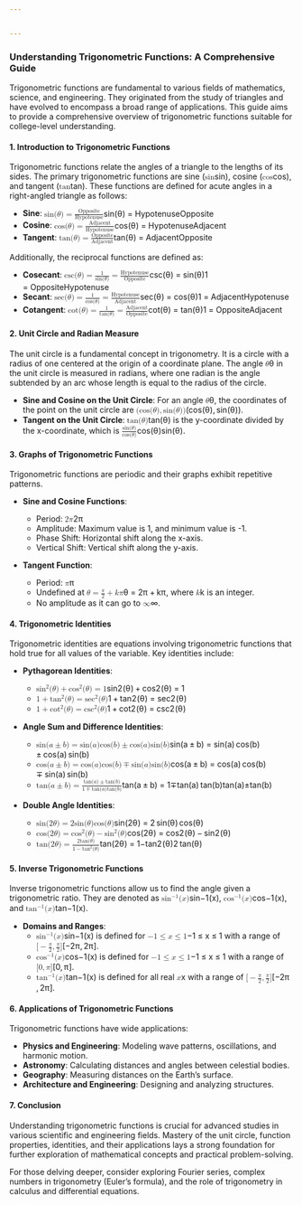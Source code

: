 ```yaml
---


---
```


<h3 id="understanding-trigonometric-functions-a-comprehensive-guide">Understanding Trigonometric Functions: A Comprehensive Guide</h3>
<p>Trigonometric functions are fundamental to various fields of mathematics, science, and engineering. They originated from the study of triangles and have evolved to encompass a broad range of applications. This guide aims to provide a comprehensive overview of trigonometric functions suitable for college-level understanding.</p>
<h4 id="introduction-to-trigonometric-functions">1. Introduction to Trigonometric Functions</h4>
<p>Trigonometric functions relate the angles of a triangle to the lengths of its sides. The primary trigonometric functions are sine (<span class="katex--inline"><span class="katex"><span class="katex-mathml"><math xmlns="http://www.w3.org/1998/Math/MathML"><semantics><mrow><mi>sin</mi><mo>⁡</mo></mrow><annotation encoding="application/x-tex">\sin</annotation></semantics></math></span><span class="katex-html" aria-hidden="true"><span class="base"><span class="strut" style="height: 0.66786em; vertical-align: 0em;"></span><span class="mop">sin</span></span></span></span></span>), cosine (<span class="katex--inline"><span class="katex"><span class="katex-mathml"><math xmlns="http://www.w3.org/1998/Math/MathML"><semantics><mrow><mi>cos</mi><mo>⁡</mo></mrow><annotation encoding="application/x-tex">\cos</annotation></semantics></math></span><span class="katex-html" aria-hidden="true"><span class="base"><span class="strut" style="height: 0.43056em; vertical-align: 0em;"></span><span class="mop">cos</span></span></span></span></span>), and tangent (<span class="katex--inline"><span class="katex"><span class="katex-mathml"><math xmlns="http://www.w3.org/1998/Math/MathML"><semantics><mrow><mi>tan</mi><mo>⁡</mo></mrow><annotation encoding="application/x-tex">\tan</annotation></semantics></math></span><span class="katex-html" aria-hidden="true"><span class="base"><span class="strut" style="height: 0.61508em; vertical-align: 0em;"></span><span class="mop">tan</span></span></span></span></span>). These functions are defined for acute angles in a right-angled triangle as follows:</p>
<ul>
<li><strong>Sine</strong>: <span class="katex--inline"><span class="katex"><span class="katex-mathml"><math xmlns="http://www.w3.org/1998/Math/MathML"><semantics><mrow><mi>sin</mi><mo>⁡</mo><mo stretchy="false">(</mo><mi>θ</mi><mo stretchy="false">)</mo><mo>=</mo><mfrac><mtext>Opposite</mtext><mtext>Hypotenuse</mtext></mfrac></mrow><annotation encoding="application/x-tex">\sin(\theta) = \frac{\text{Opposite}}{\text{Hypotenuse}}</annotation></semantics></math></span><span class="katex-html" aria-hidden="true"><span class="base"><span class="strut" style="height: 1em; vertical-align: -0.25em;"></span><span class="mop">sin</span><span class="mopen">(</span><span class="mord mathnormal" style="margin-right: 0.02778em;">θ</span><span class="mclose">)</span><span class="mspace" style="margin-right: 0.277778em;"></span><span class="mrel">=</span><span class="mspace" style="margin-right: 0.277778em;"></span></span><span class="base"><span class="strut" style="height: 1.40555em; vertical-align: -0.481108em;"></span><span class="mord"><span class="mopen nulldelimiter"></span><span class="mfrac"><span class="vlist-t vlist-t2"><span class="vlist-r"><span class="vlist" style="height: 0.924439em;"><span class="" style="top: -2.655em;"><span class="pstrut" style="height: 3em;"></span><span class="sizing reset-size6 size3 mtight"><span class="mord mtight"><span class="mord text mtight"><span class="mord mtight">Hypotenuse</span></span></span></span></span><span class="" style="top: -3.23em;"><span class="pstrut" style="height: 3em;"></span><span class="frac-line" style="border-bottom-width: 0.04em;"></span></span><span class="" style="top: -3.44611em;"><span class="pstrut" style="height: 3em;"></span><span class="sizing reset-size6 size3 mtight"><span class="mord mtight"><span class="mord text mtight"><span class="mord mtight">Opposite</span></span></span></span></span></span><span class="vlist-s">​</span></span><span class="vlist-r"><span class="vlist" style="height: 0.481108em;"><span class=""></span></span></span></span></span><span class="mclose nulldelimiter"></span></span></span></span></span></span></li>
<li><strong>Cosine</strong>: <span class="katex--inline"><span class="katex"><span class="katex-mathml"><math xmlns="http://www.w3.org/1998/Math/MathML"><semantics><mrow><mi>cos</mi><mo>⁡</mo><mo stretchy="false">(</mo><mi>θ</mi><mo stretchy="false">)</mo><mo>=</mo><mfrac><mtext>Adjacent</mtext><mtext>Hypotenuse</mtext></mfrac></mrow><annotation encoding="application/x-tex">\cos(\theta) = \frac{\text{Adjacent}}{\text{Hypotenuse}}</annotation></semantics></math></span><span class="katex-html" aria-hidden="true"><span class="base"><span class="strut" style="height: 1em; vertical-align: -0.25em;"></span><span class="mop">cos</span><span class="mopen">(</span><span class="mord mathnormal" style="margin-right: 0.02778em;">θ</span><span class="mclose">)</span><span class="mspace" style="margin-right: 0.277778em;"></span><span class="mrel">=</span><span class="mspace" style="margin-right: 0.277778em;"></span></span><span class="base"><span class="strut" style="height: 1.41332em; vertical-align: -0.481108em;"></span><span class="mord"><span class="mopen nulldelimiter"></span><span class="mfrac"><span class="vlist-t vlist-t2"><span class="vlist-r"><span class="vlist" style="height: 0.932216em;"><span class="" style="top: -2.655em;"><span class="pstrut" style="height: 3em;"></span><span class="sizing reset-size6 size3 mtight"><span class="mord mtight"><span class="mord text mtight"><span class="mord mtight">Hypotenuse</span></span></span></span></span><span class="" style="top: -3.23em;"><span class="pstrut" style="height: 3em;"></span><span class="frac-line" style="border-bottom-width: 0.04em;"></span></span><span class="" style="top: -3.44611em;"><span class="pstrut" style="height: 3em;"></span><span class="sizing reset-size6 size3 mtight"><span class="mord mtight"><span class="mord text mtight"><span class="mord mtight">Adjacent</span></span></span></span></span></span><span class="vlist-s">​</span></span><span class="vlist-r"><span class="vlist" style="height: 0.481108em;"><span class=""></span></span></span></span></span><span class="mclose nulldelimiter"></span></span></span></span></span></span></li>
<li><strong>Tangent</strong>: <span class="katex--inline"><span class="katex"><span class="katex-mathml"><math xmlns="http://www.w3.org/1998/Math/MathML"><semantics><mrow><mi>tan</mi><mo>⁡</mo><mo stretchy="false">(</mo><mi>θ</mi><mo stretchy="false">)</mo><mo>=</mo><mfrac><mtext>Opposite</mtext><mtext>Adjacent</mtext></mfrac></mrow><annotation encoding="application/x-tex">\tan(\theta) = \frac{\text{Opposite}}{\text{Adjacent}}</annotation></semantics></math></span><span class="katex-html" aria-hidden="true"><span class="base"><span class="strut" style="height: 1em; vertical-align: -0.25em;"></span><span class="mop">tan</span><span class="mopen">(</span><span class="mord mathnormal" style="margin-right: 0.02778em;">θ</span><span class="mclose">)</span><span class="mspace" style="margin-right: 0.277778em;"></span><span class="mrel">=</span><span class="mspace" style="margin-right: 0.277778em;"></span></span><span class="base"><span class="strut" style="height: 1.40555em; vertical-align: -0.481108em;"></span><span class="mord"><span class="mopen nulldelimiter"></span><span class="mfrac"><span class="vlist-t vlist-t2"><span class="vlist-r"><span class="vlist" style="height: 0.924439em;"><span class="" style="top: -2.655em;"><span class="pstrut" style="height: 3em;"></span><span class="sizing reset-size6 size3 mtight"><span class="mord mtight"><span class="mord text mtight"><span class="mord mtight">Adjacent</span></span></span></span></span><span class="" style="top: -3.23em;"><span class="pstrut" style="height: 3em;"></span><span class="frac-line" style="border-bottom-width: 0.04em;"></span></span><span class="" style="top: -3.44611em;"><span class="pstrut" style="height: 3em;"></span><span class="sizing reset-size6 size3 mtight"><span class="mord mtight"><span class="mord text mtight"><span class="mord mtight">Opposite</span></span></span></span></span></span><span class="vlist-s">​</span></span><span class="vlist-r"><span class="vlist" style="height: 0.481108em;"><span class=""></span></span></span></span></span><span class="mclose nulldelimiter"></span></span></span></span></span></span></li>
</ul>
<p>Additionally, the reciprocal functions are defined as:</p>
<ul>
<li><strong>Cosecant</strong>: <span class="katex--inline"><span class="katex"><span class="katex-mathml"><math xmlns="http://www.w3.org/1998/Math/MathML"><semantics><mrow><mi>csc</mi><mo>⁡</mo><mo stretchy="false">(</mo><mi>θ</mi><mo stretchy="false">)</mo><mo>=</mo><mfrac><mn>1</mn><mrow><mi>sin</mi><mo>⁡</mo><mo stretchy="false">(</mo><mi>θ</mi><mo stretchy="false">)</mo></mrow></mfrac><mo>=</mo><mfrac><mtext>Hypotenuse</mtext><mtext>Opposite</mtext></mfrac></mrow><annotation encoding="application/x-tex">\csc(\theta) = \frac{1}{\sin(\theta)} = \frac{\text{Hypotenuse}}{\text{Opposite}}</annotation></semantics></math></span><span class="katex-html" aria-hidden="true"><span class="base"><span class="strut" style="height: 1em; vertical-align: -0.25em;"></span><span class="mop">csc</span><span class="mopen">(</span><span class="mord mathnormal" style="margin-right: 0.02778em;">θ</span><span class="mclose">)</span><span class="mspace" style="margin-right: 0.277778em;"></span><span class="mrel">=</span><span class="mspace" style="margin-right: 0.277778em;"></span></span><span class="base"><span class="strut" style="height: 1.36511em; vertical-align: -0.52em;"></span><span class="mord"><span class="mopen nulldelimiter"></span><span class="mfrac"><span class="vlist-t vlist-t2"><span class="vlist-r"><span class="vlist" style="height: 0.845108em;"><span class="" style="top: -2.655em;"><span class="pstrut" style="height: 3em;"></span><span class="sizing reset-size6 size3 mtight"><span class="mord mtight"><span class="mop mtight"><span class="mtight">s</span><span class="mtight">i</span><span class="mtight">n</span></span><span class="mopen mtight">(</span><span class="mord mathnormal mtight" style="margin-right: 0.02778em;">θ</span><span class="mclose mtight">)</span></span></span></span><span class="" style="top: -3.23em;"><span class="pstrut" style="height: 3em;"></span><span class="frac-line" style="border-bottom-width: 0.04em;"></span></span><span class="" style="top: -3.394em;"><span class="pstrut" style="height: 3em;"></span><span class="sizing reset-size6 size3 mtight"><span class="mord mtight"><span class="mord mtight">1</span></span></span></span></span><span class="vlist-s">​</span></span><span class="vlist-r"><span class="vlist" style="height: 0.52em;"><span class=""></span></span></span></span></span><span class="mclose nulldelimiter"></span></span><span class="mspace" style="margin-right: 0.277778em;"></span><span class="mrel">=</span><span class="mspace" style="margin-right: 0.277778em;"></span></span><span class="base"><span class="strut" style="height: 1.40555em; vertical-align: -0.481108em;"></span><span class="mord"><span class="mopen nulldelimiter"></span><span class="mfrac"><span class="vlist-t vlist-t2"><span class="vlist-r"><span class="vlist" style="height: 0.924439em;"><span class="" style="top: -2.655em;"><span class="pstrut" style="height: 3em;"></span><span class="sizing reset-size6 size3 mtight"><span class="mord mtight"><span class="mord text mtight"><span class="mord mtight">Opposite</span></span></span></span></span><span class="" style="top: -3.23em;"><span class="pstrut" style="height: 3em;"></span><span class="frac-line" style="border-bottom-width: 0.04em;"></span></span><span class="" style="top: -3.44611em;"><span class="pstrut" style="height: 3em;"></span><span class="sizing reset-size6 size3 mtight"><span class="mord mtight"><span class="mord text mtight"><span class="mord mtight">Hypotenuse</span></span></span></span></span></span><span class="vlist-s">​</span></span><span class="vlist-r"><span class="vlist" style="height: 0.481108em;"><span class=""></span></span></span></span></span><span class="mclose nulldelimiter"></span></span></span></span></span></span></li>
<li><strong>Secant</strong>: <span class="katex--inline"><span class="katex"><span class="katex-mathml"><math xmlns="http://www.w3.org/1998/Math/MathML"><semantics><mrow><mi>sec</mi><mo>⁡</mo><mo stretchy="false">(</mo><mi>θ</mi><mo stretchy="false">)</mo><mo>=</mo><mfrac><mn>1</mn><mrow><mi>cos</mi><mo>⁡</mo><mo stretchy="false">(</mo><mi>θ</mi><mo stretchy="false">)</mo></mrow></mfrac><mo>=</mo><mfrac><mtext>Hypotenuse</mtext><mtext>Adjacent</mtext></mfrac></mrow><annotation encoding="application/x-tex">\sec(\theta) = \frac{1}{\cos(\theta)} = \frac{\text{Hypotenuse}}{\text{Adjacent}}</annotation></semantics></math></span><span class="katex-html" aria-hidden="true"><span class="base"><span class="strut" style="height: 1em; vertical-align: -0.25em;"></span><span class="mop">sec</span><span class="mopen">(</span><span class="mord mathnormal" style="margin-right: 0.02778em;">θ</span><span class="mclose">)</span><span class="mspace" style="margin-right: 0.277778em;"></span><span class="mrel">=</span><span class="mspace" style="margin-right: 0.277778em;"></span></span><span class="base"><span class="strut" style="height: 1.36511em; vertical-align: -0.52em;"></span><span class="mord"><span class="mopen nulldelimiter"></span><span class="mfrac"><span class="vlist-t vlist-t2"><span class="vlist-r"><span class="vlist" style="height: 0.845108em;"><span class="" style="top: -2.655em;"><span class="pstrut" style="height: 3em;"></span><span class="sizing reset-size6 size3 mtight"><span class="mord mtight"><span class="mop mtight"><span class="mtight">c</span><span class="mtight">o</span><span class="mtight">s</span></span><span class="mopen mtight">(</span><span class="mord mathnormal mtight" style="margin-right: 0.02778em;">θ</span><span class="mclose mtight">)</span></span></span></span><span class="" style="top: -3.23em;"><span class="pstrut" style="height: 3em;"></span><span class="frac-line" style="border-bottom-width: 0.04em;"></span></span><span class="" style="top: -3.394em;"><span class="pstrut" style="height: 3em;"></span><span class="sizing reset-size6 size3 mtight"><span class="mord mtight"><span class="mord mtight">1</span></span></span></span></span><span class="vlist-s">​</span></span><span class="vlist-r"><span class="vlist" style="height: 0.52em;"><span class=""></span></span></span></span></span><span class="mclose nulldelimiter"></span></span><span class="mspace" style="margin-right: 0.277778em;"></span><span class="mrel">=</span><span class="mspace" style="margin-right: 0.277778em;"></span></span><span class="base"><span class="strut" style="height: 1.40555em; vertical-align: -0.481108em;"></span><span class="mord"><span class="mopen nulldelimiter"></span><span class="mfrac"><span class="vlist-t vlist-t2"><span class="vlist-r"><span class="vlist" style="height: 0.924439em;"><span class="" style="top: -2.655em;"><span class="pstrut" style="height: 3em;"></span><span class="sizing reset-size6 size3 mtight"><span class="mord mtight"><span class="mord text mtight"><span class="mord mtight">Adjacent</span></span></span></span></span><span class="" style="top: -3.23em;"><span class="pstrut" style="height: 3em;"></span><span class="frac-line" style="border-bottom-width: 0.04em;"></span></span><span class="" style="top: -3.44611em;"><span class="pstrut" style="height: 3em;"></span><span class="sizing reset-size6 size3 mtight"><span class="mord mtight"><span class="mord text mtight"><span class="mord mtight">Hypotenuse</span></span></span></span></span></span><span class="vlist-s">​</span></span><span class="vlist-r"><span class="vlist" style="height: 0.481108em;"><span class=""></span></span></span></span></span><span class="mclose nulldelimiter"></span></span></span></span></span></span></li>
<li><strong>Cotangent</strong>: <span class="katex--inline"><span class="katex"><span class="katex-mathml"><math xmlns="http://www.w3.org/1998/Math/MathML"><semantics><mrow><mi>cot</mi><mo>⁡</mo><mo stretchy="false">(</mo><mi>θ</mi><mo stretchy="false">)</mo><mo>=</mo><mfrac><mn>1</mn><mrow><mi>tan</mi><mo>⁡</mo><mo stretchy="false">(</mo><mi>θ</mi><mo stretchy="false">)</mo></mrow></mfrac><mo>=</mo><mfrac><mtext>Adjacent</mtext><mtext>Opposite</mtext></mfrac></mrow><annotation encoding="application/x-tex">\cot(\theta) = \frac{1}{\tan(\theta)} = \frac{\text{Adjacent}}{\text{Opposite}}</annotation></semantics></math></span><span class="katex-html" aria-hidden="true"><span class="base"><span class="strut" style="height: 1em; vertical-align: -0.25em;"></span><span class="mop">cot</span><span class="mopen">(</span><span class="mord mathnormal" style="margin-right: 0.02778em;">θ</span><span class="mclose">)</span><span class="mspace" style="margin-right: 0.277778em;"></span><span class="mrel">=</span><span class="mspace" style="margin-right: 0.277778em;"></span></span><span class="base"><span class="strut" style="height: 1.36511em; vertical-align: -0.52em;"></span><span class="mord"><span class="mopen nulldelimiter"></span><span class="mfrac"><span class="vlist-t vlist-t2"><span class="vlist-r"><span class="vlist" style="height: 0.845108em;"><span class="" style="top: -2.655em;"><span class="pstrut" style="height: 3em;"></span><span class="sizing reset-size6 size3 mtight"><span class="mord mtight"><span class="mop mtight"><span class="mtight">t</span><span class="mtight">a</span><span class="mtight">n</span></span><span class="mopen mtight">(</span><span class="mord mathnormal mtight" style="margin-right: 0.02778em;">θ</span><span class="mclose mtight">)</span></span></span></span><span class="" style="top: -3.23em;"><span class="pstrut" style="height: 3em;"></span><span class="frac-line" style="border-bottom-width: 0.04em;"></span></span><span class="" style="top: -3.394em;"><span class="pstrut" style="height: 3em;"></span><span class="sizing reset-size6 size3 mtight"><span class="mord mtight"><span class="mord mtight">1</span></span></span></span></span><span class="vlist-s">​</span></span><span class="vlist-r"><span class="vlist" style="height: 0.52em;"><span class=""></span></span></span></span></span><span class="mclose nulldelimiter"></span></span><span class="mspace" style="margin-right: 0.277778em;"></span><span class="mrel">=</span><span class="mspace" style="margin-right: 0.277778em;"></span></span><span class="base"><span class="strut" style="height: 1.41332em; vertical-align: -0.481108em;"></span><span class="mord"><span class="mopen nulldelimiter"></span><span class="mfrac"><span class="vlist-t vlist-t2"><span class="vlist-r"><span class="vlist" style="height: 0.932216em;"><span class="" style="top: -2.655em;"><span class="pstrut" style="height: 3em;"></span><span class="sizing reset-size6 size3 mtight"><span class="mord mtight"><span class="mord text mtight"><span class="mord mtight">Opposite</span></span></span></span></span><span class="" style="top: -3.23em;"><span class="pstrut" style="height: 3em;"></span><span class="frac-line" style="border-bottom-width: 0.04em;"></span></span><span class="" style="top: -3.44611em;"><span class="pstrut" style="height: 3em;"></span><span class="sizing reset-size6 size3 mtight"><span class="mord mtight"><span class="mord text mtight"><span class="mord mtight">Adjacent</span></span></span></span></span></span><span class="vlist-s">​</span></span><span class="vlist-r"><span class="vlist" style="height: 0.481108em;"><span class=""></span></span></span></span></span><span class="mclose nulldelimiter"></span></span></span></span></span></span></li>
</ul>
<h4 id="unit-circle-and-radian-measure">2. Unit Circle and Radian Measure</h4>
<p>The unit circle is a fundamental concept in trigonometry. It is a circle with a radius of one centered at the origin of a coordinate plane. The angle <span class="katex--inline"><span class="katex"><span class="katex-mathml"><math xmlns="http://www.w3.org/1998/Math/MathML"><semantics><mrow><mi>θ</mi></mrow><annotation encoding="application/x-tex">\theta</annotation></semantics></math></span><span class="katex-html" aria-hidden="true"><span class="base"><span class="strut" style="height: 0.69444em; vertical-align: 0em;"></span><span class="mord mathnormal" style="margin-right: 0.02778em;">θ</span></span></span></span></span> in the unit circle is measured in radians, where one radian is the angle subtended by an arc whose length is equal to the radius of the circle.</p>
<ul>
<li><strong>Sine and Cosine on the Unit Circle</strong>: For an angle <span class="katex--inline"><span class="katex"><span class="katex-mathml"><math xmlns="http://www.w3.org/1998/Math/MathML"><semantics><mrow><mi>θ</mi></mrow><annotation encoding="application/x-tex">\theta</annotation></semantics></math></span><span class="katex-html" aria-hidden="true"><span class="base"><span class="strut" style="height: 0.69444em; vertical-align: 0em;"></span><span class="mord mathnormal" style="margin-right: 0.02778em;">θ</span></span></span></span></span>, the coordinates of the point on the unit circle are <span class="katex--inline"><span class="katex"><span class="katex-mathml"><math xmlns="http://www.w3.org/1998/Math/MathML"><semantics><mrow><mo stretchy="false">(</mo><mi>cos</mi><mo>⁡</mo><mo stretchy="false">(</mo><mi>θ</mi><mo stretchy="false">)</mo><mo separator="true">,</mo><mi>sin</mi><mo>⁡</mo><mo stretchy="false">(</mo><mi>θ</mi><mo stretchy="false">)</mo><mo stretchy="false">)</mo></mrow><annotation encoding="application/x-tex">(\cos(\theta), \sin(\theta))</annotation></semantics></math></span><span class="katex-html" aria-hidden="true"><span class="base"><span class="strut" style="height: 1em; vertical-align: -0.25em;"></span><span class="mopen">(</span><span class="mop">cos</span><span class="mopen">(</span><span class="mord mathnormal" style="margin-right: 0.02778em;">θ</span><span class="mclose">)</span><span class="mpunct">,</span><span class="mspace" style="margin-right: 0.166667em;"></span><span class="mop">sin</span><span class="mopen">(</span><span class="mord mathnormal" style="margin-right: 0.02778em;">θ</span><span class="mclose">))</span></span></span></span></span>.</li>
<li><strong>Tangent on the Unit Circle</strong>: <span class="katex--inline"><span class="katex"><span class="katex-mathml"><math xmlns="http://www.w3.org/1998/Math/MathML"><semantics><mrow><mi>tan</mi><mo>⁡</mo><mo stretchy="false">(</mo><mi>θ</mi><mo stretchy="false">)</mo></mrow><annotation encoding="application/x-tex">\tan(\theta)</annotation></semantics></math></span><span class="katex-html" aria-hidden="true"><span class="base"><span class="strut" style="height: 1em; vertical-align: -0.25em;"></span><span class="mop">tan</span><span class="mopen">(</span><span class="mord mathnormal" style="margin-right: 0.02778em;">θ</span><span class="mclose">)</span></span></span></span></span> is the y-coordinate divided by the x-coordinate, which is <span class="katex--inline"><span class="katex"><span class="katex-mathml"><math xmlns="http://www.w3.org/1998/Math/MathML"><semantics><mrow><mfrac><mrow><mi>sin</mi><mo>⁡</mo><mo stretchy="false">(</mo><mi>θ</mi><mo stretchy="false">)</mo></mrow><mrow><mi>cos</mi><mo>⁡</mo><mo stretchy="false">(</mo><mi>θ</mi><mo stretchy="false">)</mo></mrow></mfrac></mrow><annotation encoding="application/x-tex">\frac{\sin(\theta)}{\cos(\theta)}</annotation></semantics></math></span><span class="katex-html" aria-hidden="true"><span class="base"><span class="strut" style="height: 1.53em; vertical-align: -0.52em;"></span><span class="mord"><span class="mopen nulldelimiter"></span><span class="mfrac"><span class="vlist-t vlist-t2"><span class="vlist-r"><span class="vlist" style="height: 1.01em;"><span class="" style="top: -2.655em;"><span class="pstrut" style="height: 3em;"></span><span class="sizing reset-size6 size3 mtight"><span class="mord mtight"><span class="mop mtight"><span class="mtight">c</span><span class="mtight">o</span><span class="mtight">s</span></span><span class="mopen mtight">(</span><span class="mord mathnormal mtight" style="margin-right: 0.02778em;">θ</span><span class="mclose mtight">)</span></span></span></span><span class="" style="top: -3.23em;"><span class="pstrut" style="height: 3em;"></span><span class="frac-line" style="border-bottom-width: 0.04em;"></span></span><span class="" style="top: -3.485em;"><span class="pstrut" style="height: 3em;"></span><span class="sizing reset-size6 size3 mtight"><span class="mord mtight"><span class="mop mtight"><span class="mtight">s</span><span class="mtight">i</span><span class="mtight">n</span></span><span class="mopen mtight">(</span><span class="mord mathnormal mtight" style="margin-right: 0.02778em;">θ</span><span class="mclose mtight">)</span></span></span></span></span><span class="vlist-s">​</span></span><span class="vlist-r"><span class="vlist" style="height: 0.52em;"><span class=""></span></span></span></span></span><span class="mclose nulldelimiter"></span></span></span></span></span></span>.</li>
</ul>
<h4 id="graphs-of-trigonometric-functions">3. Graphs of Trigonometric Functions</h4>
<p>Trigonometric functions are periodic and their graphs exhibit repetitive patterns.</p>
<ul>
<li>
<p><strong>Sine and Cosine Functions</strong>:</p>
<ul>
<li>Period: <span class="katex--inline"><span class="katex"><span class="katex-mathml"><math xmlns="http://www.w3.org/1998/Math/MathML"><semantics><mrow><mn>2</mn><mi>π</mi></mrow><annotation encoding="application/x-tex">2\pi</annotation></semantics></math></span><span class="katex-html" aria-hidden="true"><span class="base"><span class="strut" style="height: 0.64444em; vertical-align: 0em;"></span><span class="mord">2</span><span class="mord mathnormal" style="margin-right: 0.03588em;">π</span></span></span></span></span></li>
<li>Amplitude: Maximum value is 1, and minimum value is -1.</li>
<li>Phase Shift: Horizontal shift along the x-axis.</li>
<li>Vertical Shift: Vertical shift along the y-axis.</li>
</ul>
</li>
<li>
<p><strong>Tangent Function</strong>:</p>
<ul>
<li>Period: <span class="katex--inline"><span class="katex"><span class="katex-mathml"><math xmlns="http://www.w3.org/1998/Math/MathML"><semantics><mrow><mi>π</mi></mrow><annotation encoding="application/x-tex">\pi</annotation></semantics></math></span><span class="katex-html" aria-hidden="true"><span class="base"><span class="strut" style="height: 0.43056em; vertical-align: 0em;"></span><span class="mord mathnormal" style="margin-right: 0.03588em;">π</span></span></span></span></span></li>
<li>Undefined at <span class="katex--inline"><span class="katex"><span class="katex-mathml"><math xmlns="http://www.w3.org/1998/Math/MathML"><semantics><mrow><mi>θ</mi><mo>=</mo><mfrac><mi>π</mi><mn>2</mn></mfrac><mo>+</mo><mi>k</mi><mi>π</mi></mrow><annotation encoding="application/x-tex">\theta = \frac{\pi}{2} + k\pi</annotation></semantics></math></span><span class="katex-html" aria-hidden="true"><span class="base"><span class="strut" style="height: 0.69444em; vertical-align: 0em;"></span><span class="mord mathnormal" style="margin-right: 0.02778em;">θ</span><span class="mspace" style="margin-right: 0.277778em;"></span><span class="mrel">=</span><span class="mspace" style="margin-right: 0.277778em;"></span></span><span class="base"><span class="strut" style="height: 1.04039em; vertical-align: -0.345em;"></span><span class="mord"><span class="mopen nulldelimiter"></span><span class="mfrac"><span class="vlist-t vlist-t2"><span class="vlist-r"><span class="vlist" style="height: 0.695392em;"><span class="" style="top: -2.655em;"><span class="pstrut" style="height: 3em;"></span><span class="sizing reset-size6 size3 mtight"><span class="mord mtight"><span class="mord mtight">2</span></span></span></span><span class="" style="top: -3.23em;"><span class="pstrut" style="height: 3em;"></span><span class="frac-line" style="border-bottom-width: 0.04em;"></span></span><span class="" style="top: -3.394em;"><span class="pstrut" style="height: 3em;"></span><span class="sizing reset-size6 size3 mtight"><span class="mord mtight"><span class="mord mathnormal mtight" style="margin-right: 0.03588em;">π</span></span></span></span></span><span class="vlist-s">​</span></span><span class="vlist-r"><span class="vlist" style="height: 0.345em;"><span class=""></span></span></span></span></span><span class="mclose nulldelimiter"></span></span><span class="mspace" style="margin-right: 0.222222em;"></span><span class="mbin">+</span><span class="mspace" style="margin-right: 0.222222em;"></span></span><span class="base"><span class="strut" style="height: 0.69444em; vertical-align: 0em;"></span><span class="mord mathnormal" style="margin-right: 0.03588em;">kπ</span></span></span></span></span>, where <span class="katex--inline"><span class="katex"><span class="katex-mathml"><math xmlns="http://www.w3.org/1998/Math/MathML"><semantics><mrow><mi>k</mi></mrow><annotation encoding="application/x-tex">k</annotation></semantics></math></span><span class="katex-html" aria-hidden="true"><span class="base"><span class="strut" style="height: 0.69444em; vertical-align: 0em;"></span><span class="mord mathnormal" style="margin-right: 0.03148em;">k</span></span></span></span></span> is an integer.</li>
<li>No amplitude as it can go to <span class="katex--inline"><span class="katex"><span class="katex-mathml"><math xmlns="http://www.w3.org/1998/Math/MathML"><semantics><mrow><mi mathvariant="normal">∞</mi></mrow><annotation encoding="application/x-tex">\infty</annotation></semantics></math></span><span class="katex-html" aria-hidden="true"><span class="base"><span class="strut" style="height: 0.43056em; vertical-align: 0em;"></span><span class="mord">∞</span></span></span></span></span>.</li>
</ul>
</li>
</ul>
<h4 id="trigonometric-identities">4. Trigonometric Identities</h4>
<p>Trigonometric identities are equations involving trigonometric functions that hold true for all values of the variable. Key identities include:</p>
<ul>
<li>
<p><strong>Pythagorean Identities</strong>:</p>
<ul>
<li><span class="katex--inline"><span class="katex"><span class="katex-mathml"><math xmlns="http://www.w3.org/1998/Math/MathML"><semantics><mrow><msup><mrow><mi>sin</mi><mo>⁡</mo></mrow><mn>2</mn></msup><mo stretchy="false">(</mo><mi>θ</mi><mo stretchy="false">)</mo><mo>+</mo><msup><mrow><mi>cos</mi><mo>⁡</mo></mrow><mn>2</mn></msup><mo stretchy="false">(</mo><mi>θ</mi><mo stretchy="false">)</mo><mo>=</mo><mn>1</mn></mrow><annotation encoding="application/x-tex">\sin^2(\theta) + \cos^2(\theta) = 1</annotation></semantics></math></span><span class="katex-html" aria-hidden="true"><span class="base"><span class="strut" style="height: 1.12187em; vertical-align: -0.25em;"></span><span class="mop"><span class="mop">sin</span><span class="msupsub"><span class="vlist-t"><span class="vlist-r"><span class="vlist" style="height: 0.871868em;"><span class="" style="top: -3.12076em; margin-right: 0.05em;"><span class="pstrut" style="height: 2.7em;"></span><span class="sizing reset-size6 size3 mtight"><span class="mord mtight">2</span></span></span></span></span></span></span></span><span class="mopen">(</span><span class="mord mathnormal" style="margin-right: 0.02778em;">θ</span><span class="mclose">)</span><span class="mspace" style="margin-right: 0.222222em;"></span><span class="mbin">+</span><span class="mspace" style="margin-right: 0.222222em;"></span></span><span class="base"><span class="strut" style="height: 1.06411em; vertical-align: -0.25em;"></span><span class="mop"><span class="mop">cos</span><span class="msupsub"><span class="vlist-t"><span class="vlist-r"><span class="vlist" style="height: 0.814108em;"><span class="" style="top: -3.063em; margin-right: 0.05em;"><span class="pstrut" style="height: 2.7em;"></span><span class="sizing reset-size6 size3 mtight"><span class="mord mtight">2</span></span></span></span></span></span></span></span><span class="mopen">(</span><span class="mord mathnormal" style="margin-right: 0.02778em;">θ</span><span class="mclose">)</span><span class="mspace" style="margin-right: 0.277778em;"></span><span class="mrel">=</span><span class="mspace" style="margin-right: 0.277778em;"></span></span><span class="base"><span class="strut" style="height: 0.64444em; vertical-align: 0em;"></span><span class="mord">1</span></span></span></span></span></li>
<li><span class="katex--inline"><span class="katex"><span class="katex-mathml"><math xmlns="http://www.w3.org/1998/Math/MathML"><semantics><mrow><mn>1</mn><mo>+</mo><msup><mrow><mi>tan</mi><mo>⁡</mo></mrow><mn>2</mn></msup><mo stretchy="false">(</mo><mi>θ</mi><mo stretchy="false">)</mo><mo>=</mo><msup><mrow><mi>sec</mi><mo>⁡</mo></mrow><mn>2</mn></msup><mo stretchy="false">(</mo><mi>θ</mi><mo stretchy="false">)</mo></mrow><annotation encoding="application/x-tex">1 + \tan^2(\theta) = \sec^2(\theta)</annotation></semantics></math></span><span class="katex-html" aria-hidden="true"><span class="base"><span class="strut" style="height: 0.72777em; vertical-align: -0.08333em;"></span><span class="mord">1</span><span class="mspace" style="margin-right: 0.222222em;"></span><span class="mbin">+</span><span class="mspace" style="margin-right: 0.222222em;"></span></span><span class="base"><span class="strut" style="height: 1.06909em; vertical-align: -0.25em;"></span><span class="mop"><span class="mop">tan</span><span class="msupsub"><span class="vlist-t"><span class="vlist-r"><span class="vlist" style="height: 0.819088em;"><span class="" style="top: -3.06798em; margin-right: 0.05em;"><span class="pstrut" style="height: 2.7em;"></span><span class="sizing reset-size6 size3 mtight"><span class="mord mtight">2</span></span></span></span></span></span></span></span><span class="mopen">(</span><span class="mord mathnormal" style="margin-right: 0.02778em;">θ</span><span class="mclose">)</span><span class="mspace" style="margin-right: 0.277778em;"></span><span class="mrel">=</span><span class="mspace" style="margin-right: 0.277778em;"></span></span><span class="base"><span class="strut" style="height: 1.06411em; vertical-align: -0.25em;"></span><span class="mop"><span class="mop">sec</span><span class="msupsub"><span class="vlist-t"><span class="vlist-r"><span class="vlist" style="height: 0.814108em;"><span class="" style="top: -3.063em; margin-right: 0.05em;"><span class="pstrut" style="height: 2.7em;"></span><span class="sizing reset-size6 size3 mtight"><span class="mord mtight">2</span></span></span></span></span></span></span></span><span class="mopen">(</span><span class="mord mathnormal" style="margin-right: 0.02778em;">θ</span><span class="mclose">)</span></span></span></span></span></li>
<li><span class="katex--inline"><span class="katex"><span class="katex-mathml"><math xmlns="http://www.w3.org/1998/Math/MathML"><semantics><mrow><mn>1</mn><mo>+</mo><msup><mrow><mi>cot</mi><mo>⁡</mo></mrow><mn>2</mn></msup><mo stretchy="false">(</mo><mi>θ</mi><mo stretchy="false">)</mo><mo>=</mo><msup><mrow><mi>csc</mi><mo>⁡</mo></mrow><mn>2</mn></msup><mo stretchy="false">(</mo><mi>θ</mi><mo stretchy="false">)</mo></mrow><annotation encoding="application/x-tex">1 + \cot^2(\theta) = \csc^2(\theta)</annotation></semantics></math></span><span class="katex-html" aria-hidden="true"><span class="base"><span class="strut" style="height: 0.72777em; vertical-align: -0.08333em;"></span><span class="mord">1</span><span class="mspace" style="margin-right: 0.222222em;"></span><span class="mbin">+</span><span class="mspace" style="margin-right: 0.222222em;"></span></span><span class="base"><span class="strut" style="height: 1.06909em; vertical-align: -0.25em;"></span><span class="mop"><span class="mop">cot</span><span class="msupsub"><span class="vlist-t"><span class="vlist-r"><span class="vlist" style="height: 0.819088em;"><span class="" style="top: -3.06798em; margin-right: 0.05em;"><span class="pstrut" style="height: 2.7em;"></span><span class="sizing reset-size6 size3 mtight"><span class="mord mtight">2</span></span></span></span></span></span></span></span><span class="mopen">(</span><span class="mord mathnormal" style="margin-right: 0.02778em;">θ</span><span class="mclose">)</span><span class="mspace" style="margin-right: 0.277778em;"></span><span class="mrel">=</span><span class="mspace" style="margin-right: 0.277778em;"></span></span><span class="base"><span class="strut" style="height: 1.06411em; vertical-align: -0.25em;"></span><span class="mop"><span class="mop">csc</span><span class="msupsub"><span class="vlist-t"><span class="vlist-r"><span class="vlist" style="height: 0.814108em;"><span class="" style="top: -3.063em; margin-right: 0.05em;"><span class="pstrut" style="height: 2.7em;"></span><span class="sizing reset-size6 size3 mtight"><span class="mord mtight">2</span></span></span></span></span></span></span></span><span class="mopen">(</span><span class="mord mathnormal" style="margin-right: 0.02778em;">θ</span><span class="mclose">)</span></span></span></span></span></li>
</ul>
</li>
<li>
<p><strong>Angle Sum and Difference Identities</strong>:</p>
<ul>
<li><span class="katex--inline"><span class="katex"><span class="katex-mathml"><math xmlns="http://www.w3.org/1998/Math/MathML"><semantics><mrow><mi>sin</mi><mo>⁡</mo><mo stretchy="false">(</mo><mi>a</mi><mo>±</mo><mi>b</mi><mo stretchy="false">)</mo><mo>=</mo><mi>sin</mi><mo>⁡</mo><mo stretchy="false">(</mo><mi>a</mi><mo stretchy="false">)</mo><mi>cos</mi><mo>⁡</mo><mo stretchy="false">(</mo><mi>b</mi><mo stretchy="false">)</mo><mo>±</mo><mi>cos</mi><mo>⁡</mo><mo stretchy="false">(</mo><mi>a</mi><mo stretchy="false">)</mo><mi>sin</mi><mo>⁡</mo><mo stretchy="false">(</mo><mi>b</mi><mo stretchy="false">)</mo></mrow><annotation encoding="application/x-tex">\sin(a \pm b) = \sin(a)\cos(b) \pm \cos(a)\sin(b)</annotation></semantics></math></span><span class="katex-html" aria-hidden="true"><span class="base"><span class="strut" style="height: 1em; vertical-align: -0.25em;"></span><span class="mop">sin</span><span class="mopen">(</span><span class="mord mathnormal">a</span><span class="mspace" style="margin-right: 0.222222em;"></span><span class="mbin">±</span><span class="mspace" style="margin-right: 0.222222em;"></span></span><span class="base"><span class="strut" style="height: 1em; vertical-align: -0.25em;"></span><span class="mord mathnormal">b</span><span class="mclose">)</span><span class="mspace" style="margin-right: 0.277778em;"></span><span class="mrel">=</span><span class="mspace" style="margin-right: 0.277778em;"></span></span><span class="base"><span class="strut" style="height: 1em; vertical-align: -0.25em;"></span><span class="mop">sin</span><span class="mopen">(</span><span class="mord mathnormal">a</span><span class="mclose">)</span><span class="mspace" style="margin-right: 0.166667em;"></span><span class="mop">cos</span><span class="mopen">(</span><span class="mord mathnormal">b</span><span class="mclose">)</span><span class="mspace" style="margin-right: 0.222222em;"></span><span class="mbin">±</span><span class="mspace" style="margin-right: 0.222222em;"></span></span><span class="base"><span class="strut" style="height: 1em; vertical-align: -0.25em;"></span><span class="mop">cos</span><span class="mopen">(</span><span class="mord mathnormal">a</span><span class="mclose">)</span><span class="mspace" style="margin-right: 0.166667em;"></span><span class="mop">sin</span><span class="mopen">(</span><span class="mord mathnormal">b</span><span class="mclose">)</span></span></span></span></span></li>
<li><span class="katex--inline"><span class="katex"><span class="katex-mathml"><math xmlns="http://www.w3.org/1998/Math/MathML"><semantics><mrow><mi>cos</mi><mo>⁡</mo><mo stretchy="false">(</mo><mi>a</mi><mo>±</mo><mi>b</mi><mo stretchy="false">)</mo><mo>=</mo><mi>cos</mi><mo>⁡</mo><mo stretchy="false">(</mo><mi>a</mi><mo stretchy="false">)</mo><mi>cos</mi><mo>⁡</mo><mo stretchy="false">(</mo><mi>b</mi><mo stretchy="false">)</mo><mo>∓</mo><mi>sin</mi><mo>⁡</mo><mo stretchy="false">(</mo><mi>a</mi><mo stretchy="false">)</mo><mi>sin</mi><mo>⁡</mo><mo stretchy="false">(</mo><mi>b</mi><mo stretchy="false">)</mo></mrow><annotation encoding="application/x-tex">\cos(a \pm b) = \cos(a)\cos(b) \mp \sin(a)\sin(b)</annotation></semantics></math></span><span class="katex-html" aria-hidden="true"><span class="base"><span class="strut" style="height: 1em; vertical-align: -0.25em;"></span><span class="mop">cos</span><span class="mopen">(</span><span class="mord mathnormal">a</span><span class="mspace" style="margin-right: 0.222222em;"></span><span class="mbin">±</span><span class="mspace" style="margin-right: 0.222222em;"></span></span><span class="base"><span class="strut" style="height: 1em; vertical-align: -0.25em;"></span><span class="mord mathnormal">b</span><span class="mclose">)</span><span class="mspace" style="margin-right: 0.277778em;"></span><span class="mrel">=</span><span class="mspace" style="margin-right: 0.277778em;"></span></span><span class="base"><span class="strut" style="height: 1em; vertical-align: -0.25em;"></span><span class="mop">cos</span><span class="mopen">(</span><span class="mord mathnormal">a</span><span class="mclose">)</span><span class="mspace" style="margin-right: 0.166667em;"></span><span class="mop">cos</span><span class="mopen">(</span><span class="mord mathnormal">b</span><span class="mclose">)</span><span class="mspace" style="margin-right: 0.222222em;"></span><span class="mbin">∓</span><span class="mspace" style="margin-right: 0.222222em;"></span></span><span class="base"><span class="strut" style="height: 1em; vertical-align: -0.25em;"></span><span class="mop">sin</span><span class="mopen">(</span><span class="mord mathnormal">a</span><span class="mclose">)</span><span class="mspace" style="margin-right: 0.166667em;"></span><span class="mop">sin</span><span class="mopen">(</span><span class="mord mathnormal">b</span><span class="mclose">)</span></span></span></span></span></li>
<li><span class="katex--inline"><span class="katex"><span class="katex-mathml"><math xmlns="http://www.w3.org/1998/Math/MathML"><semantics><mrow><mi>tan</mi><mo>⁡</mo><mo stretchy="false">(</mo><mi>a</mi><mo>±</mo><mi>b</mi><mo stretchy="false">)</mo><mo>=</mo><mfrac><mrow><mi>tan</mi><mo>⁡</mo><mo stretchy="false">(</mo><mi>a</mi><mo stretchy="false">)</mo><mo>±</mo><mi>tan</mi><mo>⁡</mo><mo stretchy="false">(</mo><mi>b</mi><mo stretchy="false">)</mo></mrow><mrow><mn>1</mn><mo>∓</mo><mi>tan</mi><mo>⁡</mo><mo stretchy="false">(</mo><mi>a</mi><mo stretchy="false">)</mo><mi>tan</mi><mo>⁡</mo><mo stretchy="false">(</mo><mi>b</mi><mo stretchy="false">)</mo></mrow></mfrac></mrow><annotation encoding="application/x-tex">\tan(a \pm b) = \frac{\tan(a) \pm \tan(b)}{1 \mp \tan(a)\tan(b)}</annotation></semantics></math></span><span class="katex-html" aria-hidden="true"><span class="base"><span class="strut" style="height: 1em; vertical-align: -0.25em;"></span><span class="mop">tan</span><span class="mopen">(</span><span class="mord mathnormal">a</span><span class="mspace" style="margin-right: 0.222222em;"></span><span class="mbin">±</span><span class="mspace" style="margin-right: 0.222222em;"></span></span><span class="base"><span class="strut" style="height: 1em; vertical-align: -0.25em;"></span><span class="mord mathnormal">b</span><span class="mclose">)</span><span class="mspace" style="margin-right: 0.277778em;"></span><span class="mrel">=</span><span class="mspace" style="margin-right: 0.277778em;"></span></span><span class="base"><span class="strut" style="height: 1.53em; vertical-align: -0.52em;"></span><span class="mord"><span class="mopen nulldelimiter"></span><span class="mfrac"><span class="vlist-t vlist-t2"><span class="vlist-r"><span class="vlist" style="height: 1.01em;"><span class="" style="top: -2.655em;"><span class="pstrut" style="height: 3em;"></span><span class="sizing reset-size6 size3 mtight"><span class="mord mtight"><span class="mord mtight">1</span><span class="mbin mtight">∓</span><span class="mop mtight"><span class="mtight">t</span><span class="mtight">a</span><span class="mtight">n</span></span><span class="mopen mtight">(</span><span class="mord mathnormal mtight">a</span><span class="mclose mtight">)</span><span class="mspace mtight" style="margin-right: 0.195167em;"></span><span class="mop mtight"><span class="mtight">t</span><span class="mtight">a</span><span class="mtight">n</span></span><span class="mopen mtight">(</span><span class="mord mathnormal mtight">b</span><span class="mclose mtight">)</span></span></span></span><span class="" style="top: -3.23em;"><span class="pstrut" style="height: 3em;"></span><span class="frac-line" style="border-bottom-width: 0.04em;"></span></span><span class="" style="top: -3.485em;"><span class="pstrut" style="height: 3em;"></span><span class="sizing reset-size6 size3 mtight"><span class="mord mtight"><span class="mop mtight"><span class="mtight">t</span><span class="mtight">a</span><span class="mtight">n</span></span><span class="mopen mtight">(</span><span class="mord mathnormal mtight">a</span><span class="mclose mtight">)</span><span class="mbin mtight">±</span><span class="mop mtight"><span class="mtight">t</span><span class="mtight">a</span><span class="mtight">n</span></span><span class="mopen mtight">(</span><span class="mord mathnormal mtight">b</span><span class="mclose mtight">)</span></span></span></span></span><span class="vlist-s">​</span></span><span class="vlist-r"><span class="vlist" style="height: 0.52em;"><span class=""></span></span></span></span></span><span class="mclose nulldelimiter"></span></span></span></span></span></span></li>
</ul>
</li>
<li>
<p><strong>Double Angle Identities</strong>:</p>
<ul>
<li><span class="katex--inline"><span class="katex"><span class="katex-mathml"><math xmlns="http://www.w3.org/1998/Math/MathML"><semantics><mrow><mi>sin</mi><mo>⁡</mo><mo stretchy="false">(</mo><mn>2</mn><mi>θ</mi><mo stretchy="false">)</mo><mo>=</mo><mn>2</mn><mi>sin</mi><mo>⁡</mo><mo stretchy="false">(</mo><mi>θ</mi><mo stretchy="false">)</mo><mi>cos</mi><mo>⁡</mo><mo stretchy="false">(</mo><mi>θ</mi><mo stretchy="false">)</mo></mrow><annotation encoding="application/x-tex">\sin(2\theta) = 2\sin(\theta)\cos(\theta)</annotation></semantics></math></span><span class="katex-html" aria-hidden="true"><span class="base"><span class="strut" style="height: 1em; vertical-align: -0.25em;"></span><span class="mop">sin</span><span class="mopen">(</span><span class="mord">2</span><span class="mord mathnormal" style="margin-right: 0.02778em;">θ</span><span class="mclose">)</span><span class="mspace" style="margin-right: 0.277778em;"></span><span class="mrel">=</span><span class="mspace" style="margin-right: 0.277778em;"></span></span><span class="base"><span class="strut" style="height: 1em; vertical-align: -0.25em;"></span><span class="mord">2</span><span class="mspace" style="margin-right: 0.166667em;"></span><span class="mop">sin</span><span class="mopen">(</span><span class="mord mathnormal" style="margin-right: 0.02778em;">θ</span><span class="mclose">)</span><span class="mspace" style="margin-right: 0.166667em;"></span><span class="mop">cos</span><span class="mopen">(</span><span class="mord mathnormal" style="margin-right: 0.02778em;">θ</span><span class="mclose">)</span></span></span></span></span></li>
<li><span class="katex--inline"><span class="katex"><span class="katex-mathml"><math xmlns="http://www.w3.org/1998/Math/MathML"><semantics><mrow><mi>cos</mi><mo>⁡</mo><mo stretchy="false">(</mo><mn>2</mn><mi>θ</mi><mo stretchy="false">)</mo><mo>=</mo><msup><mrow><mi>cos</mi><mo>⁡</mo></mrow><mn>2</mn></msup><mo stretchy="false">(</mo><mi>θ</mi><mo stretchy="false">)</mo><mo>−</mo><msup><mrow><mi>sin</mi><mo>⁡</mo></mrow><mn>2</mn></msup><mo stretchy="false">(</mo><mi>θ</mi><mo stretchy="false">)</mo></mrow><annotation encoding="application/x-tex">\cos(2\theta) = \cos^2(\theta) - \sin^2(\theta)</annotation></semantics></math></span><span class="katex-html" aria-hidden="true"><span class="base"><span class="strut" style="height: 1em; vertical-align: -0.25em;"></span><span class="mop">cos</span><span class="mopen">(</span><span class="mord">2</span><span class="mord mathnormal" style="margin-right: 0.02778em;">θ</span><span class="mclose">)</span><span class="mspace" style="margin-right: 0.277778em;"></span><span class="mrel">=</span><span class="mspace" style="margin-right: 0.277778em;"></span></span><span class="base"><span class="strut" style="height: 1.06411em; vertical-align: -0.25em;"></span><span class="mop"><span class="mop">cos</span><span class="msupsub"><span class="vlist-t"><span class="vlist-r"><span class="vlist" style="height: 0.814108em;"><span class="" style="top: -3.063em; margin-right: 0.05em;"><span class="pstrut" style="height: 2.7em;"></span><span class="sizing reset-size6 size3 mtight"><span class="mord mtight">2</span></span></span></span></span></span></span></span><span class="mopen">(</span><span class="mord mathnormal" style="margin-right: 0.02778em;">θ</span><span class="mclose">)</span><span class="mspace" style="margin-right: 0.222222em;"></span><span class="mbin">−</span><span class="mspace" style="margin-right: 0.222222em;"></span></span><span class="base"><span class="strut" style="height: 1.12187em; vertical-align: -0.25em;"></span><span class="mop"><span class="mop">sin</span><span class="msupsub"><span class="vlist-t"><span class="vlist-r"><span class="vlist" style="height: 0.871868em;"><span class="" style="top: -3.12076em; margin-right: 0.05em;"><span class="pstrut" style="height: 2.7em;"></span><span class="sizing reset-size6 size3 mtight"><span class="mord mtight">2</span></span></span></span></span></span></span></span><span class="mopen">(</span><span class="mord mathnormal" style="margin-right: 0.02778em;">θ</span><span class="mclose">)</span></span></span></span></span></li>
<li><span class="katex--inline"><span class="katex"><span class="katex-mathml"><math xmlns="http://www.w3.org/1998/Math/MathML"><semantics><mrow><mi>tan</mi><mo>⁡</mo><mo stretchy="false">(</mo><mn>2</mn><mi>θ</mi><mo stretchy="false">)</mo><mo>=</mo><mfrac><mrow><mn>2</mn><mi>tan</mi><mo>⁡</mo><mo stretchy="false">(</mo><mi>θ</mi><mo stretchy="false">)</mo></mrow><mrow><mn>1</mn><mo>−</mo><msup><mrow><mi>tan</mi><mo>⁡</mo></mrow><mn>2</mn></msup><mo stretchy="false">(</mo><mi>θ</mi><mo stretchy="false">)</mo></mrow></mfrac></mrow><annotation encoding="application/x-tex">\tan(2\theta) = \frac{2\tan(\theta)}{1 - \tan^2(\theta)}</annotation></semantics></math></span><span class="katex-html" aria-hidden="true"><span class="base"><span class="strut" style="height: 1em; vertical-align: -0.25em;"></span><span class="mop">tan</span><span class="mopen">(</span><span class="mord">2</span><span class="mord mathnormal" style="margin-right: 0.02778em;">θ</span><span class="mclose">)</span><span class="mspace" style="margin-right: 0.277778em;"></span><span class="mrel">=</span><span class="mspace" style="margin-right: 0.277778em;"></span></span><span class="base"><span class="strut" style="height: 1.53em; vertical-align: -0.52em;"></span><span class="mord"><span class="mopen nulldelimiter"></span><span class="mfrac"><span class="vlist-t vlist-t2"><span class="vlist-r"><span class="vlist" style="height: 1.01em;"><span class="" style="top: -2.655em;"><span class="pstrut" style="height: 3em;"></span><span class="sizing reset-size6 size3 mtight"><span class="mord mtight"><span class="mord mtight">1</span><span class="mbin mtight">−</span><span class="mop mtight"><span class="mop mtight"><span class="mtight">t</span><span class="mtight">a</span><span class="mtight">n</span></span><span class="msupsub"><span class="vlist-t"><span class="vlist-r"><span class="vlist" style="height: 0.746314em;"><span class="" style="top: -2.786em; margin-right: 0.0714286em;"><span class="pstrut" style="height: 2.5em;"></span><span class="sizing reset-size3 size1 mtight"><span class="mord mtight">2</span></span></span></span></span></span></span></span><span class="mopen mtight">(</span><span class="mord mathnormal mtight" style="margin-right: 0.02778em;">θ</span><span class="mclose mtight">)</span></span></span></span><span class="" style="top: -3.23em;"><span class="pstrut" style="height: 3em;"></span><span class="frac-line" style="border-bottom-width: 0.04em;"></span></span><span class="" style="top: -3.485em;"><span class="pstrut" style="height: 3em;"></span><span class="sizing reset-size6 size3 mtight"><span class="mord mtight"><span class="mord mtight">2</span><span class="mspace mtight" style="margin-right: 0.195167em;"></span><span class="mop mtight"><span class="mtight">t</span><span class="mtight">a</span><span class="mtight">n</span></span><span class="mopen mtight">(</span><span class="mord mathnormal mtight" style="margin-right: 0.02778em;">θ</span><span class="mclose mtight">)</span></span></span></span></span><span class="vlist-s">​</span></span><span class="vlist-r"><span class="vlist" style="height: 0.52em;"><span class=""></span></span></span></span></span><span class="mclose nulldelimiter"></span></span></span></span></span></span></li>
</ul>
</li>
</ul>
<h4 id="inverse-trigonometric-functions">5. Inverse Trigonometric Functions</h4>
<p>Inverse trigonometric functions allow us to find the angle given a trigonometric ratio. They are denoted as <span class="katex--inline"><span class="katex"><span class="katex-mathml"><math xmlns="http://www.w3.org/1998/Math/MathML"><semantics><mrow><msup><mrow><mi>sin</mi><mo>⁡</mo></mrow><mrow><mo>−</mo><mn>1</mn></mrow></msup><mo stretchy="false">(</mo><mi>x</mi><mo stretchy="false">)</mo></mrow><annotation encoding="application/x-tex">\sin^{-1}(x)</annotation></semantics></math></span><span class="katex-html" aria-hidden="true"><span class="base"><span class="strut" style="height: 1.12187em; vertical-align: -0.25em;"></span><span class="mop"><span class="mop">sin</span><span class="msupsub"><span class="vlist-t"><span class="vlist-r"><span class="vlist" style="height: 0.871868em;"><span class="" style="top: -3.12076em; margin-right: 0.05em;"><span class="pstrut" style="height: 2.7em;"></span><span class="sizing reset-size6 size3 mtight"><span class="mord mtight"><span class="mord mtight">−</span><span class="mord mtight">1</span></span></span></span></span></span></span></span></span><span class="mopen">(</span><span class="mord mathnormal">x</span><span class="mclose">)</span></span></span></span></span>, <span class="katex--inline"><span class="katex"><span class="katex-mathml"><math xmlns="http://www.w3.org/1998/Math/MathML"><semantics><mrow><msup><mrow><mi>cos</mi><mo>⁡</mo></mrow><mrow><mo>−</mo><mn>1</mn></mrow></msup><mo stretchy="false">(</mo><mi>x</mi><mo stretchy="false">)</mo></mrow><annotation encoding="application/x-tex">\cos^{-1}(x)</annotation></semantics></math></span><span class="katex-html" aria-hidden="true"><span class="base"><span class="strut" style="height: 1.06411em; vertical-align: -0.25em;"></span><span class="mop"><span class="mop">cos</span><span class="msupsub"><span class="vlist-t"><span class="vlist-r"><span class="vlist" style="height: 0.814108em;"><span class="" style="top: -3.063em; margin-right: 0.05em;"><span class="pstrut" style="height: 2.7em;"></span><span class="sizing reset-size6 size3 mtight"><span class="mord mtight"><span class="mord mtight">−</span><span class="mord mtight">1</span></span></span></span></span></span></span></span></span><span class="mopen">(</span><span class="mord mathnormal">x</span><span class="mclose">)</span></span></span></span></span>, and <span class="katex--inline"><span class="katex"><span class="katex-mathml"><math xmlns="http://www.w3.org/1998/Math/MathML"><semantics><mrow><msup><mrow><mi>tan</mi><mo>⁡</mo></mrow><mrow><mo>−</mo><mn>1</mn></mrow></msup><mo stretchy="false">(</mo><mi>x</mi><mo stretchy="false">)</mo></mrow><annotation encoding="application/x-tex">\tan^{-1}(x)</annotation></semantics></math></span><span class="katex-html" aria-hidden="true"><span class="base"><span class="strut" style="height: 1.06909em; vertical-align: -0.25em;"></span><span class="mop"><span class="mop">tan</span><span class="msupsub"><span class="vlist-t"><span class="vlist-r"><span class="vlist" style="height: 0.819088em;"><span class="" style="top: -3.06798em; margin-right: 0.05em;"><span class="pstrut" style="height: 2.7em;"></span><span class="sizing reset-size6 size3 mtight"><span class="mord mtight"><span class="mord mtight">−</span><span class="mord mtight">1</span></span></span></span></span></span></span></span></span><span class="mopen">(</span><span class="mord mathnormal">x</span><span class="mclose">)</span></span></span></span></span>.</p>
<ul>
<li><strong>Domains and Ranges</strong>:
<ul>
<li><span class="katex--inline"><span class="katex"><span class="katex-mathml"><math xmlns="http://www.w3.org/1998/Math/MathML"><semantics><mrow><msup><mrow><mi>sin</mi><mo>⁡</mo></mrow><mrow><mo>−</mo><mn>1</mn></mrow></msup><mo stretchy="false">(</mo><mi>x</mi><mo stretchy="false">)</mo></mrow><annotation encoding="application/x-tex">\sin^{-1}(x)</annotation></semantics></math></span><span class="katex-html" aria-hidden="true"><span class="base"><span class="strut" style="height: 1.12187em; vertical-align: -0.25em;"></span><span class="mop"><span class="mop">sin</span><span class="msupsub"><span class="vlist-t"><span class="vlist-r"><span class="vlist" style="height: 0.871868em;"><span class="" style="top: -3.12076em; margin-right: 0.05em;"><span class="pstrut" style="height: 2.7em;"></span><span class="sizing reset-size6 size3 mtight"><span class="mord mtight"><span class="mord mtight">−</span><span class="mord mtight">1</span></span></span></span></span></span></span></span></span><span class="mopen">(</span><span class="mord mathnormal">x</span><span class="mclose">)</span></span></span></span></span> is defined for <span class="katex--inline"><span class="katex"><span class="katex-mathml"><math xmlns="http://www.w3.org/1998/Math/MathML"><semantics><mrow><mo>−</mo><mn>1</mn><mo>≤</mo><mi>x</mi><mo>≤</mo><mn>1</mn></mrow><annotation encoding="application/x-tex">-1 \leq x \leq 1</annotation></semantics></math></span><span class="katex-html" aria-hidden="true"><span class="base"><span class="strut" style="height: 0.78041em; vertical-align: -0.13597em;"></span><span class="mord">−</span><span class="mord">1</span><span class="mspace" style="margin-right: 0.277778em;"></span><span class="mrel">≤</span><span class="mspace" style="margin-right: 0.277778em;"></span></span><span class="base"><span class="strut" style="height: 0.77194em; vertical-align: -0.13597em;"></span><span class="mord mathnormal">x</span><span class="mspace" style="margin-right: 0.277778em;"></span><span class="mrel">≤</span><span class="mspace" style="margin-right: 0.277778em;"></span></span><span class="base"><span class="strut" style="height: 0.64444em; vertical-align: 0em;"></span><span class="mord">1</span></span></span></span></span> with a range of <span class="katex--inline"><span class="katex"><span class="katex-mathml"><math xmlns="http://www.w3.org/1998/Math/MathML"><semantics><mrow><mo stretchy="false">[</mo><mo>−</mo><mfrac><mi>π</mi><mn>2</mn></mfrac><mo separator="true">,</mo><mfrac><mi>π</mi><mn>2</mn></mfrac><mo stretchy="false">]</mo></mrow><annotation encoding="application/x-tex">[- \frac{\pi}{2}, \frac{\pi}{2}]</annotation></semantics></math></span><span class="katex-html" aria-hidden="true"><span class="base"><span class="strut" style="height: 1.095em; vertical-align: -0.345em;"></span><span class="mopen">[</span><span class="mord">−</span><span class="mord"><span class="mopen nulldelimiter"></span><span class="mfrac"><span class="vlist-t vlist-t2"><span class="vlist-r"><span class="vlist" style="height: 0.695392em;"><span class="" style="top: -2.655em;"><span class="pstrut" style="height: 3em;"></span><span class="sizing reset-size6 size3 mtight"><span class="mord mtight"><span class="mord mtight">2</span></span></span></span><span class="" style="top: -3.23em;"><span class="pstrut" style="height: 3em;"></span><span class="frac-line" style="border-bottom-width: 0.04em;"></span></span><span class="" style="top: -3.394em;"><span class="pstrut" style="height: 3em;"></span><span class="sizing reset-size6 size3 mtight"><span class="mord mtight"><span class="mord mathnormal mtight" style="margin-right: 0.03588em;">π</span></span></span></span></span><span class="vlist-s">​</span></span><span class="vlist-r"><span class="vlist" style="height: 0.345em;"><span class=""></span></span></span></span></span><span class="mclose nulldelimiter"></span></span><span class="mpunct">,</span><span class="mspace" style="margin-right: 0.166667em;"></span><span class="mord"><span class="mopen nulldelimiter"></span><span class="mfrac"><span class="vlist-t vlist-t2"><span class="vlist-r"><span class="vlist" style="height: 0.695392em;"><span class="" style="top: -2.655em;"><span class="pstrut" style="height: 3em;"></span><span class="sizing reset-size6 size3 mtight"><span class="mord mtight"><span class="mord mtight">2</span></span></span></span><span class="" style="top: -3.23em;"><span class="pstrut" style="height: 3em;"></span><span class="frac-line" style="border-bottom-width: 0.04em;"></span></span><span class="" style="top: -3.394em;"><span class="pstrut" style="height: 3em;"></span><span class="sizing reset-size6 size3 mtight"><span class="mord mtight"><span class="mord mathnormal mtight" style="margin-right: 0.03588em;">π</span></span></span></span></span><span class="vlist-s">​</span></span><span class="vlist-r"><span class="vlist" style="height: 0.345em;"><span class=""></span></span></span></span></span><span class="mclose nulldelimiter"></span></span><span class="mclose">]</span></span></span></span></span>.</li>
<li><span class="katex--inline"><span class="katex"><span class="katex-mathml"><math xmlns="http://www.w3.org/1998/Math/MathML"><semantics><mrow><msup><mrow><mi>cos</mi><mo>⁡</mo></mrow><mrow><mo>−</mo><mn>1</mn></mrow></msup><mo stretchy="false">(</mo><mi>x</mi><mo stretchy="false">)</mo></mrow><annotation encoding="application/x-tex">\cos^{-1}(x)</annotation></semantics></math></span><span class="katex-html" aria-hidden="true"><span class="base"><span class="strut" style="height: 1.06411em; vertical-align: -0.25em;"></span><span class="mop"><span class="mop">cos</span><span class="msupsub"><span class="vlist-t"><span class="vlist-r"><span class="vlist" style="height: 0.814108em;"><span class="" style="top: -3.063em; margin-right: 0.05em;"><span class="pstrut" style="height: 2.7em;"></span><span class="sizing reset-size6 size3 mtight"><span class="mord mtight"><span class="mord mtight">−</span><span class="mord mtight">1</span></span></span></span></span></span></span></span></span><span class="mopen">(</span><span class="mord mathnormal">x</span><span class="mclose">)</span></span></span></span></span> is defined for <span class="katex--inline"><span class="katex"><span class="katex-mathml"><math xmlns="http://www.w3.org/1998/Math/MathML"><semantics><mrow><mo>−</mo><mn>1</mn><mo>≤</mo><mi>x</mi><mo>≤</mo><mn>1</mn></mrow><annotation encoding="application/x-tex">-1 \leq x \leq 1</annotation></semantics></math></span><span class="katex-html" aria-hidden="true"><span class="base"><span class="strut" style="height: 0.78041em; vertical-align: -0.13597em;"></span><span class="mord">−</span><span class="mord">1</span><span class="mspace" style="margin-right: 0.277778em;"></span><span class="mrel">≤</span><span class="mspace" style="margin-right: 0.277778em;"></span></span><span class="base"><span class="strut" style="height: 0.77194em; vertical-align: -0.13597em;"></span><span class="mord mathnormal">x</span><span class="mspace" style="margin-right: 0.277778em;"></span><span class="mrel">≤</span><span class="mspace" style="margin-right: 0.277778em;"></span></span><span class="base"><span class="strut" style="height: 0.64444em; vertical-align: 0em;"></span><span class="mord">1</span></span></span></span></span> with a range of <span class="katex--inline"><span class="katex"><span class="katex-mathml"><math xmlns="http://www.w3.org/1998/Math/MathML"><semantics><mrow><mo stretchy="false">[</mo><mn>0</mn><mo separator="true">,</mo><mi>π</mi><mo stretchy="false">]</mo></mrow><annotation encoding="application/x-tex">[0, \pi]</annotation></semantics></math></span><span class="katex-html" aria-hidden="true"><span class="base"><span class="strut" style="height: 1em; vertical-align: -0.25em;"></span><span class="mopen">[</span><span class="mord">0</span><span class="mpunct">,</span><span class="mspace" style="margin-right: 0.166667em;"></span><span class="mord mathnormal" style="margin-right: 0.03588em;">π</span><span class="mclose">]</span></span></span></span></span>.</li>
<li><span class="katex--inline"><span class="katex"><span class="katex-mathml"><math xmlns="http://www.w3.org/1998/Math/MathML"><semantics><mrow><msup><mrow><mi>tan</mi><mo>⁡</mo></mrow><mrow><mo>−</mo><mn>1</mn></mrow></msup><mo stretchy="false">(</mo><mi>x</mi><mo stretchy="false">)</mo></mrow><annotation encoding="application/x-tex">\tan^{-1}(x)</annotation></semantics></math></span><span class="katex-html" aria-hidden="true"><span class="base"><span class="strut" style="height: 1.06909em; vertical-align: -0.25em;"></span><span class="mop"><span class="mop">tan</span><span class="msupsub"><span class="vlist-t"><span class="vlist-r"><span class="vlist" style="height: 0.819088em;"><span class="" style="top: -3.06798em; margin-right: 0.05em;"><span class="pstrut" style="height: 2.7em;"></span><span class="sizing reset-size6 size3 mtight"><span class="mord mtight"><span class="mord mtight">−</span><span class="mord mtight">1</span></span></span></span></span></span></span></span></span><span class="mopen">(</span><span class="mord mathnormal">x</span><span class="mclose">)</span></span></span></span></span> is defined for all real <span class="katex--inline"><span class="katex"><span class="katex-mathml"><math xmlns="http://www.w3.org/1998/Math/MathML"><semantics><mrow><mi>x</mi></mrow><annotation encoding="application/x-tex">x</annotation></semantics></math></span><span class="katex-html" aria-hidden="true"><span class="base"><span class="strut" style="height: 0.43056em; vertical-align: 0em;"></span><span class="mord mathnormal">x</span></span></span></span></span> with a range of <span class="katex--inline"><span class="katex"><span class="katex-mathml"><math xmlns="http://www.w3.org/1998/Math/MathML"><semantics><mrow><mo stretchy="false">[</mo><mo>−</mo><mfrac><mi>π</mi><mn>2</mn></mfrac><mo separator="true">,</mo><mfrac><mi>π</mi><mn>2</mn></mfrac><mo stretchy="false">]</mo></mrow><annotation encoding="application/x-tex">[- \frac{\pi}{2}, \frac{\pi}{2}]</annotation></semantics></math></span><span class="katex-html" aria-hidden="true"><span class="base"><span class="strut" style="height: 1.095em; vertical-align: -0.345em;"></span><span class="mopen">[</span><span class="mord">−</span><span class="mord"><span class="mopen nulldelimiter"></span><span class="mfrac"><span class="vlist-t vlist-t2"><span class="vlist-r"><span class="vlist" style="height: 0.695392em;"><span class="" style="top: -2.655em;"><span class="pstrut" style="height: 3em;"></span><span class="sizing reset-size6 size3 mtight"><span class="mord mtight"><span class="mord mtight">2</span></span></span></span><span class="" style="top: -3.23em;"><span class="pstrut" style="height: 3em;"></span><span class="frac-line" style="border-bottom-width: 0.04em;"></span></span><span class="" style="top: -3.394em;"><span class="pstrut" style="height: 3em;"></span><span class="sizing reset-size6 size3 mtight"><span class="mord mtight"><span class="mord mathnormal mtight" style="margin-right: 0.03588em;">π</span></span></span></span></span><span class="vlist-s">​</span></span><span class="vlist-r"><span class="vlist" style="height: 0.345em;"><span class=""></span></span></span></span></span><span class="mclose nulldelimiter"></span></span><span class="mpunct">,</span><span class="mspace" style="margin-right: 0.166667em;"></span><span class="mord"><span class="mopen nulldelimiter"></span><span class="mfrac"><span class="vlist-t vlist-t2"><span class="vlist-r"><span class="vlist" style="height: 0.695392em;"><span class="" style="top: -2.655em;"><span class="pstrut" style="height: 3em;"></span><span class="sizing reset-size6 size3 mtight"><span class="mord mtight"><span class="mord mtight">2</span></span></span></span><span class="" style="top: -3.23em;"><span class="pstrut" style="height: 3em;"></span><span class="frac-line" style="border-bottom-width: 0.04em;"></span></span><span class="" style="top: -3.394em;"><span class="pstrut" style="height: 3em;"></span><span class="sizing reset-size6 size3 mtight"><span class="mord mtight"><span class="mord mathnormal mtight" style="margin-right: 0.03588em;">π</span></span></span></span></span><span class="vlist-s">​</span></span><span class="vlist-r"><span class="vlist" style="height: 0.345em;"><span class=""></span></span></span></span></span><span class="mclose nulldelimiter"></span></span><span class="mclose">]</span></span></span></span></span>.</li>
</ul>
</li>
</ul>
<h4 id="applications-of-trigonometric-functions">6. Applications of Trigonometric Functions</h4>
<p>Trigonometric functions have wide applications:</p>
<ul>
<li><strong>Physics and Engineering</strong>: Modeling wave patterns, oscillations, and harmonic motion.</li>
<li><strong>Astronomy</strong>: Calculating distances and angles between celestial bodies.</li>
<li><strong>Geography</strong>: Measuring distances on the Earth’s surface.</li>
<li><strong>Architecture and Engineering</strong>: Designing and analyzing structures.</li>
</ul>
<h4 id="conclusion">7. Conclusion</h4>
<p>Understanding trigonometric functions is crucial for advanced studies in various scientific and engineering fields. Mastery of the unit circle, function properties, identities, and their applications lays a strong foundation for further exploration of mathematical concepts and practical problem-solving.</p>
<p>For those delving deeper, consider exploring Fourier series, complex numbers in trigonometry (Euler’s formula), and the role of trigonometry in calculus and differential equations.</p>

